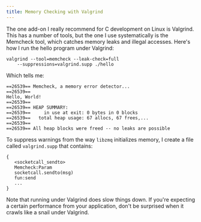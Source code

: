 ```yaml
---
title: Memory Checking with Valgrind
---
```


The one add-on I really recommend for C development on Linux is
Valgrind. This has a number of tools, but the one I use systematically
is the Memcheck tool, which catches memory leaks and illegal
accesses. Here's how I run the hello program under Valgrind:

```
valgrind --tool=memcheck --leak-check=full
    --suppressions=valgrind.supp ./hello
```

Which tells me:

```
==26539== Memcheck, a memory error detector...
==26539==
Hello, World!
==26539==
==26539== HEAP SUMMARY:
==26539==     in use at exit: 0 bytes in 0 blocks
==26539==   total heap usage: 67 allocs, 67 frees,...
==26539==
==26539== All heap blocks were freed -- no leaks are possible
```

To suppress warnings from the way `libzmq` initializes memory, I
create a file called `valgrind.supp` that contains:

```
{
   <socketcall_sendto>
   Memcheck:Param
   socketcall.sendto(msg)
   fun:send
   ...
}
```

Note that running under Valgrind does slow things down. If you're
expecting a certain performance from your application, don't be
surprised when it crawls like a snail under Valgrind.
